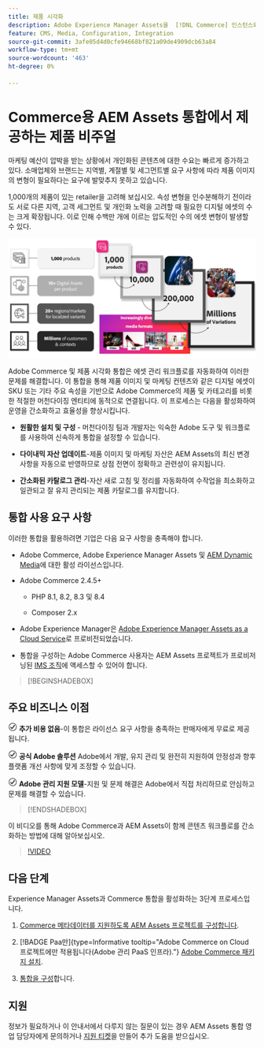 ```yaml
---
title: 제품 시각화
description: Adobe Experience Manager Assets을  [!DNL Commerce] 인스턴스와 통합하여 Commerce 스토어프론트용 미디어 파일을 만들고 관리하는 방법에 대해 알아봅니다.
feature: CMS, Media, Configuration, Integration
source-git-commit: 3afe05d4d0cfe94668bf821a09de4909dcb63a84
workflow-type: tm+mt
source-wordcount: '463'
ht-degree: 0%

---
```



# Commerce용 AEM Assets 통합에서 제공하는 제품 비주얼

마케팅 예산이 압박을 받는 상황에서 개인화된 콘텐츠에 대한 수요는 빠르게 증가하고 있다. 소매업체와 브랜드는 지역별, 계절별 및 세그먼트별 요구 사항에 따라 제품 이미지의 변형이 필요하다는 요구에 발맞추지 못하고 있습니다.

1,000개의 제품이 있는 retailer을 고려해 보십시오. 속성 변형을 인수분해하기 전이라도 서로 다른 지역, 고객 세그먼트 및 개인화 노력을 고려할 때 필요한 디지털 에셋의 수는 크게 확장됩니다. 이로 인해 수백만 개에 이르는 압도적인 수의 에셋 변형이 발생할 수 있다.

![확인](assets/product-visuals-example.png)

Adobe Commerce 및 제품 시각화 통합은 에셋 관리 워크플로를 자동화하여 이러한 문제를 해결합니다. 이 통합을 통해 제품 이미지 및 마케팅 컨텐츠와 같은 디지털 에셋이 SKU 또는 기타 주요 속성을 기반으로 Adobe Commerce의 제품 및 카테고리를 비롯한 적절한 머천다이징 엔티티에 동적으로 연결됩니다. 이 프로세스는 다음을 활성화하여 운영을 간소화하고 효율성을 향상시킵니다.

* **원활한 설치 및 구성** - 머천다이징 팀과 개발자는 익숙한 Adobe 도구 및 워크플로를 사용하여 신속하게 통합을 설정할 수 있습니다.

* **다이내믹 자산 업데이트**-제품 이미지 및 마케팅 자산은 AEM Assets의 최신 변경 사항을 자동으로 반영하므로 상점 전면이 정확하고 관련성이 유지됩니다.

* **간소화된 카탈로그 관리**-자산 새로 고침 및 정리를 자동화하여 수작업을 최소화하고 일관되고 잘 유지 관리되는 제품 카탈로그를 유지합니다.

## 통합 사용 요구 사항

이러한 통합을 활용하려면 기업은 다음 요구 사항을 충족해야 합니다.

* Adobe Commerce, Adobe Experience Manager Assets 및 [AEM Dynamic Media](https://experienceleague.adobe.com/ko/docs/experience-manager-65/content/assets/dynamic/administering-dynamic-media)에 대한 활성 라이선스입니다.

* Adobe Commerce 2.4.5+

   * PHP 8.1, 8.2, 8.3 및 8.4

   * Composer 2.x

* Adobe Experience Manager은 [Adobe Experience Manager Assets as a Cloud Service](https://experienceleague.adobe.com/ko/docs/experience-manager-cloud-service/content/assets/overview)로 프로비전되었습니다.

* 통합을 구성하는 Adobe Commerce 사용자는 AEM Assets 프로젝트가 프로비저닝된 [IMS 조직](https://experienceleague.adobe.com/ko/docs/core-services/interface/administration/organizations#concept_EA8AEE5B02CF46ACBDAD6A8508646255)에 액세스할 수 있어야 합니다.

>[!BEGINSHADEBOX]

## 주요 비즈니스 이점

![확인](assets/icon-check.png) **추가 비용 없음**-이 통합은 라이선스 요구 사항을 충족하는 판매자에게 무료로 제공됩니다.

![확인](assets/icon-check.png) **공식 Adobe 솔루션** Adobe에서 개발, 유지 관리 및 완전히 지원하여 안정성과 향후 플랫폼 개선 사항에 맞게 조정할 수 있습니다.

![확인](assets/icon-check.png) **Adobe 관리 지원 모델**-지원 및 문제 해결은 Adobe에서 직접 처리하므로 안심하고 문제를 해결할 수 있습니다.

>[!ENDSHADEBOX]

이 비디오를 통해 Adobe Commerce과 AEM Assets이 함께 콘텐츠 워크플로를 간소화하는 방법에 대해 알아보십시오.

>[!VIDEO](https://video.tv.adobe.com/v/3447837)

## 다음 단계

Experience Manager Assets과 Commerce 통합을 활성화하는 3단계 프로세스입니다.

1. [Commerce 메타데이터를 지원하도록 AEM Assets 프로젝트를 구성합니다](get-started/configure-aem.md).

1. [!BADGE Paa만]{type=Informative tooltip="Adobe Commerce on Cloud 프로젝트에만 적용됩니다(Adobe 관리 PaaS 인프라)."} [Adobe Commerce 패키지 설치](get-started/configure-commerce.md).

1. [통합을 구성](get-started/setup-synchronization.md)합니다.

## 지원

정보가 필요하거나 이 안내서에서 다루지 않는 질문이 있는 경우 AEM Assets 통합 영업 담당자에게 문의하거나 [지원 티켓](https://experienceleague.adobe.com/docs/commerce-knowledge-base/kb/help-center-guide/magento-help-center-user-guide.html?lang=ko#submit-ticket)을 만들어 추가 도움을 받으십시오.
